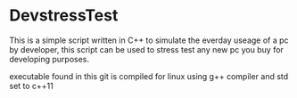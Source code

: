 # DevstressTest

This is a simple script written in C++ to simulate the everday useage of a pc by developer, this script can be used to stress test any new pc you buy for developing purposes.

executable found in this git is compiled for linux using g++ compiler and std set to c++11
